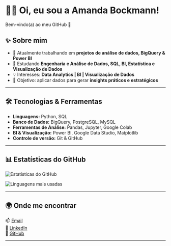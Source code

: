 # 👩‍💻 Oi, eu sou a Amanda Bockmann!  

Bem-vindo(a) ao meu GitHub 🚀  

## ✨ Sobre mim  
- 🔭 Atualmente trabalhando em **projetos de análise de dados, BigQuery & Power BI**  
- 🌱 Estudando **Engenharia e Análise de Dados, SQL, BI, Estatística e Visualização de Dados**  
- 💡 Interesses: **Data Analytics | BI | Visualização de Dados**  
- 🎯 Objetivo: aplicar dados para gerar **insights práticos e estratégicos**  

---

## 🛠️ Tecnologias & Ferramentas  
- **Linguagens:** Python, SQL  
- **Banco de Dados:** BigQuery, PostgreSQL, MySQL  
- **Ferramentas de Análise:** Pandas, Jupyter, Google Colab  
- **BI & Visualização:** Power BI, Google Data Studio, Matplotlib  
- **Controle de versão:** Git & GitHub  

---

## 📊 Estatísticas do GitHub  
![Estatísticas do GitHub](https://github-readme-stats.vercel.app/api?username=amandabockmann&show_icons=true&theme=radical)  

![Linguagens mais usadas](https://github-readme-stats.vercel.app/api/top-langs/?username=amandabockmann&layout=compact&theme=radical)  

---

## 🌍 Onde me encontrar  
📫 [Email](mailto:amandabockmann@gmail.com)  
💼 [LinkedIn](https://linkedin.com/in/amanda-bockmann/)  
🐙 [GitHub](https://github.com/amandabockmann)  

---
